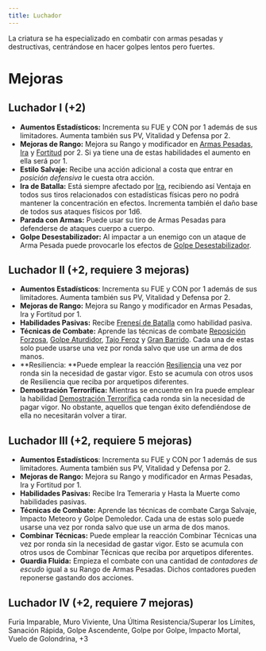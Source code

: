 ```yaml
---
title: Luchador
---
```


La criatura se ha especializado en combatir con armas pesadas y destructivas, centrándose en hacer golpes lentos pero fuertes. 

# Mejoras

## Luchador I (+2)

- **Aumentos Estadísticos:** Incrementa su FUE y CON por 1 además de sus limitadores. Aumenta también sus PV, Vitalidad y Defensa por 2.
- **Mejoras de Rango:** Mejora su Rango y modificador en [Armas Pesadas](../../rangos/armas/pesadas.md), [Ira](../../rangos/combate/ira.md) y [Fortitud](../../rangos/combate/fortitud.md) por 2. Si ya tiene una de estas habilidades el aumento en ella será por 1. 
- **Estilo Salvaje:** Recibe una acción adicional a costa que entrar en *posición defensiva* le cuesta otra acción.
- **Ira de Batalla:** Está siempre afectado por [Ira](../../rangos/combate/ira.md#ira-de-combate), recibiendo así Ventaja en todos sus tiros relacionados con estadísticas físicas pero no podrá mantener la concentración en efectos. Incrementa también el daño base de todos sus ataques físicos por 1d6.
- **Parada con Armas:** Puede usar su tiro de Armas Pesadas para defenderse de ataques cuerpo a cuerpo.
- **Golpe Desestabilizador:** Al impactar a un enemigo con un ataque de Arma Pesada puede provocarle los efectos de [Golpe Desestabilizador](../../rangos/armas/pesadas.md#golpe-desestabilizador).  

## Luchador II (+2, requiere 3 mejoras)

- **Aumentos Estadísticos**: Incrementa su FUE y CON por 1 además de sus limitadores. Aumenta también sus PV, Vitalidad y Defensa por 2.
- **Mejoras de Rango:** Mejora su Rango y modificador en Armas Pesadas, Ira y Fortitud por 1.
- **Habilidades Pasivas:** Recibe [Frenesí de Batalla](../../rangos/combate/ira.md#frenesí-de-batalla) como habilidad pasiva. 
- **Técnicas de Combate:** Aprende las técnicas de combate [Reposición Forzosa](../../rangos/armas/pesadas.md#reposición-forzosa), [Golpe Aturdidor](../../rangos/armas/pesadas.md#golpe-aturdidor), [Tajo Feroz](../../rangos/armas/pesadas.md#tajo-feroz) y [Gran Barrido](../../rangos/armas/pesadas.md#gran-barrido). Cada una de estas solo puede usarse una vez por ronda salvo que use un arma de dos manos.
- **Resiliencia: **Puede emplear la reacción [Resiliencia](../../rangos/combate/fortitud.md#resiliencia) una vez por ronda sin la necesidad de gastar vigor. Esto se acumula con otros usos de Resiliencia que reciba por arquetipos diferentes.
- **Demostración Terrorífica:** Mientras se encuentre en Ira puede emplear la habilidad [Demostración Terrorífica](../../rangos/combate/ira.md#demostración-terrorífica) cada ronda sin la necesidad de pagar vigor. No obstante, aquellos que tengan éxito defendiéndose de ella no necesitarán volver a tirar.

## Luchador III (+2, requiere 5 mejoras)

- **Aumentos Estadísticos**: Incrementa su FUE y CON por 1 además de sus limitadores. Aumenta también sus PV, Vitalidad y Defensa por 2.
- **Mejoras de Rango:** Mejora su Rango y modificador en Armas Pesadas, Ira y Fortitud por 1.
- **Habilidades Pasivas:** Recibe Ira Temeraria y Hasta la Muerte como habilidades pasivas. 
- **Técnicas de Combate:** Aprende las técnicas de combate Carga Salvaje, Impacto Meteoro y Golpe Demoledor. Cada una de estas solo puede usarse una vez por ronda salvo que use un arma de dos manos.
- **Combinar Técnicas:** Puede emplear la reacción Combinar Técnicas una vez por ronda sin la necesidad de gastar vigor. Esto se acumula con otros usos de Combinar Técnicas que reciba por arquetipos diferentes.
- **Guardia Fluida:** Empieza el combate con una cantidad de *contadores de escudo* igual a su Rango de Armas Pesadas. Dichos contadores pueden reponerse gastando dos acciones.

## Luchador IV (+2, requiere 7 mejoras)

Furia Imparable, Muro Viviente, Una Última Resistencia/Superar los Límites, Sanación Rápida, Golpe Ascendente, Golpe por Golpe, Impacto Mortal, Vuelo de Golondrina, +3 

